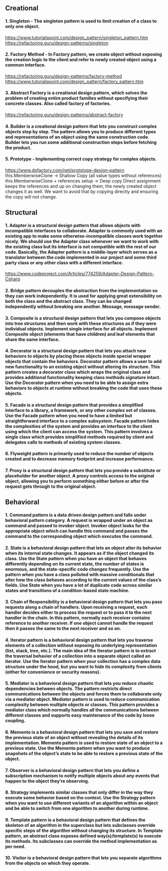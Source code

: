 ## Creational
#### 1.	Singleton - The singleton pattern is used to limit creation of a class to only one object.
https://www.tutorialspoint.com/design_pattern/singleton_pattern.htm
https://refactoring.guru/design-patterns/singleton
#### 2.	Factory Method - In Factory pattern, we create object without exposing the creation logic to the client and refer to newly created object using a common interface.
https://refactoring.guru/design-patterns/factory-method
https://www.tutorialspoint.com/design_pattern/factory_pattern.htm
#### 3.	Abstract Factory is a creational design pattern, which solves the problem of creating entire product families without specifying their concrete classes. Also called factory of factories.
https://refactoring.guru/design-patterns/abstract-factory
#### 4.	Builder is a creational design pattern that lets you construct complex objects step by step. The pattern allows you to produce different types and representations of an object using the same construction code. Builder lets you run some additional construction steps before fetching the product.
#### 5.	Prototype - Implementing correct copy strategy for complex objects.
https://www.dofactory.com/net/prototype-design-pattern
this.MemberwiseClone -> Shallow Copy (all value types without references)
this.MemberwiseClone + references setup -> Deep copy
Direct assignment keeps the references and up on changing them, the newly created object changes it as well. We want to avoid that by copying directly and ensuring the copy will not change.

## Structural 
#### 1.	Adapter is a structural design pattern that allows objects with incompatible interfaces to collaborate. Adapter is commonly used with an existing app to make some otherwise-incompatible classes work together nicely. We should use the Adapter class whenever we want to work with the existing class but its interface is not compatible with the rest of our code. Basically, the Adapter pattern is a middle-layer which serves as a translator between the code implemented in our project and some third party class or any other class with a different interface.
https://www.codeproject.com/Articles/774259/Adapter-Design-Pattern-Csharp
#### 2.	Bridge pattern decouples the abstraction from the implementation so they can work independently. It is used for applying great extensibility on both the class and the abstract class. They can be changed independently without breaking one another. Message, message sender.
#### 3.	Composite is a structural design pattern that lets you compose objects into tree structures and then work with these structures as if they were individual objects. Implement single interface for all objects. Implement Composite object (elements that have children) and leaf elements that share the same interface.
#### 4.	Decorator is a structural design pattern that lets you attach new behaviors to objects by placing these objects inside special wrapper objects that contain the behaviors.  Decorator pattern allows a user to add new functionality to an existing object without altering its structure. This pattern creates a decorator class which wraps the original class and provides additional functionality keeping class methods signature intact. Use the Decorator pattern when you need to be able to assign extra behaviors to objects at runtime without breaking the code that uses these objects.
#### 5.	Facade is a structural design pattern that provides a simplified interface to a library, a framework, or any other complex set of classes. Use the Facade pattern when you need to have a limited but straightforward interface to a complex subsystem. Facade pattern hides the complexities of the system and provides an interface to the client using which the client can access the system. This pattern involves a single class which provides simplified methods required by client and delegates calls to methods of existing system classes.
#### 6.	Flyweight pattern is primarily used to reduce the number of objects created and to decrease memory footprint and increase performance.
#### 7.	Proxy is a structural design pattern that lets you provide a substitute or placeholder for another object. A proxy controls access to the original object, allowing you to perform something either before or after the request gets through to the original object.

## Behavioral 
#### 1.	Command pattern is a data driven design pattern and falls under behavioral pattern category. A request is wrapped under an object as command and passed to invoker object. Invoker object looks for the appropriate object which can handle this command and passes the command to the corresponding object which executes the command.
#### 2.	State is a behavioral design pattern that lets an object alter its behavior when its internal state changes. It appears as if the object changed its class.  Use the State pattern when you have an object that behaves differently depending on its current state, the number of states is enormous, and the state-specific code changes frequently.  Use the pattern when you have a class polluted with massive conditionals that alter how the class behaves according to the current values of the class’s fields.  Use State when you have a lot of duplicate code across similar states and transitions of a condition-based state machine.
#### 3.	Chain of Responsibility is a behavioral design pattern that lets you pass requests along a chain of handlers. Upon receiving a request, each handler decides either to process the request or to pass it to the next handler in the chain. In this pattern, normally each receiver contains reference to another receiver. If one object cannot handle the request then it passes the same to the next receiver and so on.
#### 4.	Iterator pattern is a behavioral design pattern that lets you traverse elements of a collection without exposing its underlying representation (list, stack, tree, etc.). The main idea of the Iterator pattern is to extract the traversal behavior of a collection into a separate object called an iterator. Use the Iterator pattern when your collection has a complex data structure under the hood, but you want to hide its complexity from clients (either for convenience or security reasons).
#### 5.	Mediator is a behavioral design pattern that lets you reduce chaotic dependencies between objects. The pattern restricts direct communications between the objects and forces them to collaborate only via a mediator object. Mediator pattern is used to reduce communication complexity between multiple objects or classes. This pattern provides a mediator class which normally handles all the communications between different classes and supports easy maintenance of the code by loose coupling. 
#### 6.	Memento is a behavioral design pattern that lets you save and restore the previous state of an object without revealing the details of its implementation. Memento pattern is used to restore state of an object to a previous state. Use the Memento pattern when you want to produce snapshots of the object’s state to be able to restore a previous state of the object.
#### 7.	Observer is a behavioral design pattern that lets you define a subscription mechanism to notify multiple objects about any events that happen to the object they’re observing.
#### 8.	Strategy implements similar classes that only differ in the way they execute some behavior based on the context. Use the Strategy pattern when you want to use different variants of an algorithm within an object and be able to switch from one algorithm to another during runtime.
#### 9.	Template pattern is a behavioral design pattern that defines the skeleton of an algorithm in the superclass but lets subclasses override specific steps of the algorithm without changing its structure. In Template pattern, an abstract class exposes defined way(s)/template(s) to execute its methods. Its subclasses can override the method implementation as per need.
#### 10.	Visitor is a behavioral design pattern that lets you separate algorithms from the objects on which they operate.
